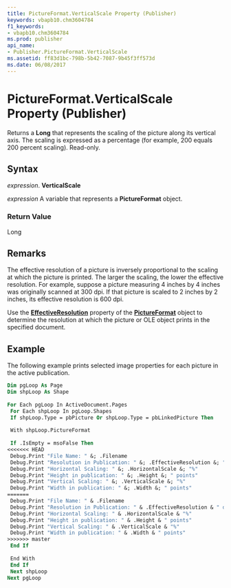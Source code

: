```yaml
---
title: PictureFormat.VerticalScale Property (Publisher)
keywords: vbapb10.chm3604784
f1_keywords:
- vbapb10.chm3604784
ms.prod: publisher
api_name:
- Publisher.PictureFormat.VerticalScale
ms.assetid: ff83d1bc-798b-5b42-7087-9b45f3ff573d
ms.date: 06/08/2017
---
```



# PictureFormat.VerticalScale Property (Publisher)

Returns a  **Long** that represents the scaling of the picture along its vertical axis. The scaling is expressed as a percentage (for example, 200 equals 200 percent scaling). Read-only.


## Syntax

 _expression_. **VerticalScale**

 _expression_ A variable that represents a  **PictureFormat** object.


### Return Value

Long


## Remarks

The effective resolution of a picture is inversely proportional to the scaling at which the picture is printed. The larger the scaling, the lower the effective resolution. For example, suppose a picture measuring 4 inches by 4 inches was originally scanned at 300 dpi. If that picture is scaled to 2 inches by 2 inches, its effective resolution is 600 dpi.

Use the  **[EffectiveResolution](Publisher.PictureFormat.EffectiveResolution.md)** property of the **[PictureFormat](Publisher.PictureFormat.md)** object to determine the resolution at which the picture or OLE object prints in the specified document.


## Example

The following example prints selected image properties for each picture in the active publication.


```vb
Dim pgLoop As Page 
Dim shpLoop As Shape 
 
For Each pgLoop In ActiveDocument.Pages 
 For Each shpLoop In pgLoop.Shapes 
 If shpLoop.Type = pbPicture Or shpLoop.Type = pbLinkedPicture Then 
 
 With shpLoop.PictureFormat 
 
 If .IsEmpty = msoFalse Then 
<<<<<<< HEAD
 Debug.Print "File Name: " &; .Filename 
 Debug.Print "Resolution in Publication: " &; .EffectiveResolution &; " dpi" 
 Debug.Print "Horizontal Scaling: " &; .HorizontalScale &; "%" 
 Debug.Print "Height in publication: " &; .Height &; " points" 
 Debug.Print "Vertical Scaling: " &; .VerticalScale &; "%" 
 Debug.Print "Width in publication: " &; .Width &; " points" 
=======
 Debug.Print "File Name: " & .Filename 
 Debug.Print "Resolution in Publication: " & .EffectiveResolution & " dpi" 
 Debug.Print "Horizontal Scaling: " & .HorizontalScale & "%" 
 Debug.Print "Height in publication: " & .Height & " points" 
 Debug.Print "Vertical Scaling: " & .VerticalScale & "%" 
 Debug.Print "Width in publication: " & .Width & " points" 
>>>>>>> master
 End If 
 
 End With 
 End If 
 Next shpLoop 
Next pgLoop 
 

```


